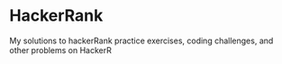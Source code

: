 # HackerRank
My solutions to hackerRank practice exercises, coding challenges, and other problems on HackerR
